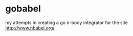 gobabel
=======

my attempts in creating a go n-body integrator for the site http://www.nbabel.org/
